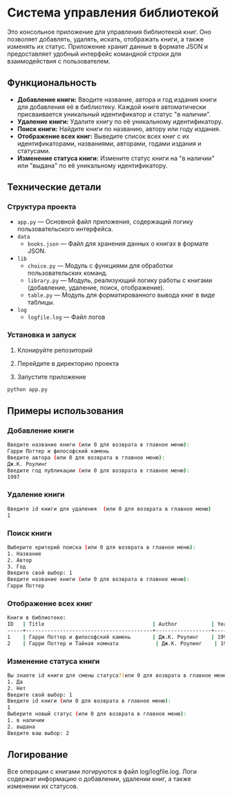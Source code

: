 # Система управления библиотекой

Это консольное приложение для управления библиотекой книг. Оно позволяет добавлять, удалять, искать, отображать книги, а также изменять их статус. Приложение хранит данные в формате JSON и предоставляет удобный интерфейс командной строки для взаимодействия с пользователем.

## Функциональность

- **Добавление книги:** Вводите название, автора и год издания книги для добавления её в библиотеку. Каждой книге автоматически присваивается уникальный идентификатор и статус "в наличии".
- **Удаление книги:** Удалите книгу по её уникальному идентификатору.
- **Поиск книги:** Найдите книги по названию, автору или году издания.
- **Отображение всех книг:** Выведите список всех книг с их идентификаторами, названиями, авторами, годами издания и статусами.
- **Изменение статуса книги:** Измените статус книги на "в наличии" или "выдана" по её уникальному идентификатору.

## Технические детали

### Структура проекта

- `app.py` — Основной файл приложения, содержащий логику пользовательского интерфейса.
- `data`
  - `books.json` — Файл для хранения данных о книгах в формате JSON.
- `lib`
  - `choice.py` — Модуль с функциями для обработки пользовательских команд.
  - `library.py` — Модуль, реализующий логику работы с книгами (добавление, удаление, поиск, отображение).
  - `table.py` — Модуль для форматированного вывода книг в виде таблицы.
- `log` 
  - `logfile.log` — Файл логов

### Установка и запуск

1. Клонируйте репозиторий

2. Перейдите в директорию проекта

3. Запустите приложение
```sh
python app.py
```

## Примеры использования

### Добавление книги
```sh
Введите название книги (или 0 для возврата в главное меню):
Гарри Поттер и философский камень
Введите автора (или 0 для возврата в главное меню):
Дж.К. Роулинг
Введите год публикации (или 0 для возврата в главное меню):
1997
```

### Удаление книги
```bash
Введите id книги для удаления  (или 0 для возврата в главное меню)
1
```

### Поиск книги
```sh
Выберите критерий поиска (или 0 для возврата в главное меню):
1. Название
2. Автор
3. Год
Введите свой выбор: 1
Введите название книги (или 0 для возврата в главное меню):
Гарри Поттер
```

### Отображение всех книг
```sh
Книги в библиотеке:
ID   | Title                                   | Author           | Year | Status    
-----+-----------------------------------------+------------------+------+-----------
1    | Гарри Поттер и философский камень       | Дж.К. Роулинг    | 1997 | в наличии 
2    | Гарри Поттер и Тайная комната            | Дж.К. Роулинг    | 1998 | в наличии 

```

### Изменение статуса книги
```sh
Вы знаете id книги для смены статуса?(или 0 для возврата в главное меню):
1. Да
2. Нет
Введите свой выбор: 1
Введите id книги (или 0 для возврата в главное меню):
1
Выберите новый статус (или 0 для возврата в главное меню):
1. в наличии
2. выдана
Введите ваш выбор: 2
```

## Логирование
Все операции с книгами логируются в файл log/logfile.log. Логи содержат информацию о добавлении, удалении книг, а также изменении их статусов.